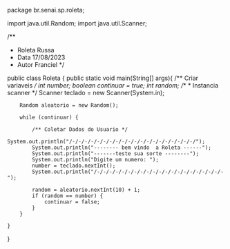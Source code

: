 package br.senai.sp.roleta;

import java.util.Random;
import java.util.Scanner;

/**
 * Roleta Russa
 * Data 17/08/2023
 * Autor Franciel
 */

public class Roleta {
    public static void main(String[] args){
    /** Criar variaveis */
        int number;
        boolean continuar = true;
        int random;
        /**
         * Instancia scanner
         */
        Scanner teclado = new Scanner(System.in);


        Random aleatorio = new Random();

        while (continuar) {

            /** Coletar Dados do Usuario */
            System.out.println("/-/-/-/-/-/-/-/-/-/-/-/-/-/-/-/-/-/-/-/-/");
            System.out.println("-------- bem vindo  a Roleta ------");
            System.out.println("-------teste sua sorte --------");
            System.out.println("Digite um numero: ");
            number = teclado.nextInt();
            System.out.println("/-/-/-/-/-/-/-/-/-/-/-/-/-/-/-/-/-/-/-/-/-");

            random = aleatorio.nextInt(10) + 1;
            if (random == number) {
                continuar = false;
            }
        }

    }
}
